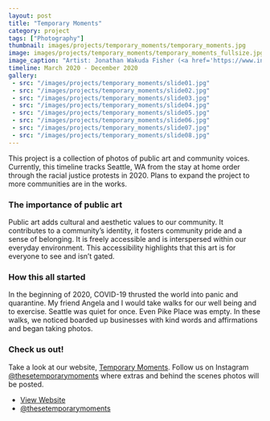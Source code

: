 ```yaml
---
layout: post
title: "Temporary Moments"
category: project
tags: ["Photography"]
thumbnail: images/projects/temporary_moments/temporary_moments.jpg
image: images/projects/temporary_moments/temporary_moments_fullsize.jpg
image_caption: "Artist: Jonathan Wakuda Fisher (<a href='https://www.instagram.com/wakudastudio/'>@wakudastudio</a>) Photo: Ellen Duong and Angela Schwartz"
timeline: March 2020 - December 2020
gallery:
 - src: "/images/projects/temporary_moments/slide01.jpg"
 - src: "/images/projects/temporary_moments/slide02.jpg"
 - src: "/images/projects/temporary_moments/slide03.jpg"
 - src: "/images/projects/temporary_moments/slide04.jpg"
 - src: "/images/projects/temporary_moments/slide05.jpg"
 - src: "/images/projects/temporary_moments/slide06.jpg"
 - src: "/images/projects/temporary_moments/slide07.jpg"
 - src: "/images/projects/temporary_moments/slide08.jpg"
---
```


This project is a collection of photos of public art and community voices. Currently, this timeline tracks Seattle, WA from the stay at home order through the racial justice protests in 2020. Plans to expand the project to more communities are in the works.

<!-- more -->

### The importance of public art
Public art adds cultural and aesthetic values to our community. It contributes to a community’s identity, it fosters community pride and a sense of belonging. It is freely accessible and is interspersed within our everyday environment. This accessibility highlights that this art is for everyone to see and isn’t gated. 

### How this all started
In the beginning of 2020, COVID-19 thrusted the world into panic and quarantine. My friend Angela and I would take walks for our well being and to exercise. Seattle was quiet for once. Even Pike Place was empty. In these walks, we noticed boarded up businesses with kind words and affirmations and began taking photos.

### Check us out!
Take a look at our website, [Temporary Moments](https://www.temporarymoments.com/). Follow us on Instagram [@thesetemporarymoments](https://www.instagram.com/thesetemporarymoments/) where extras and behind the scenes photos will be posted. 

<ul class="actions stacked align-center">
    <li><a href="https://www.temporarymoments.com/" class="button large wide smooth-scroll-middle">View Website</a></li>
    <li><a href="https://www.instagram.com/thesetemporarymoments/" class="button large wide smooth-scroll-middle">@thesetemporarymoments</a></li>
</ul>